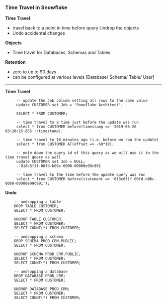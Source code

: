 ### Time Travel in Snowflake

**Time Travel**
  
  * travel back to a point in time before query Undrop the objects 
  * Undo accidental changes
  
**Objects**

  * Time travel for Databases, Schemas and Tables
  
**Retention**

  * zero to up to 90 days
  * can be configured at various levels [Database/ Schema/ Table/ User]


-----  

**Time Travel**
  
         -- update the Job column setting all rows to the same value
         update CUSTOMER set Job = 'Snowflake Architect';
         
         SELECT * FROM CUSTOMER;
         
         -- time travel to a time just before the update was run
         select * from CUSTOMER before(timestamp => '2019-05-26 03:20:15.855'::timestamp);
         
         -- time travel to 10 minutes ago (i.e. before we ran the update)
         select * from CUSTOMER AT(offset => -60*10);
         
         -- note down the query id of this query as we will use it in the time travel query as well
         update CUSTOMER set Job = NULL;
         --018c6f1f-00fd-b06c-0000-00000e99c991
         
         -- time travel to the time before the update query was run
         select * from CUSTOMER before(statement => '018c6f1f-00fd-b06c-0000-00000e99c991');
  

**Undo**

        -- undropping a table
        DROP TABLE CUSTOMER;
        SELECT * FROM CUSTOMER;
        
        UNDROP TABLE CUSTOMER;
        SELECT * FROM CUSTOMER;
        SELECT COUNT(*) FROM CUSTOMER;
        
        -- undropping a schema
        DROP SCHEMA PROD_CRM.PUBLIC;
        SELECT * FROM CUSTOMER;
        
        UNDROP SCHEMA PROD_CRM.PUBLIC;
        SELECT * FROM CUSTOMER;
        SELECT COUNT(*) FROM CUSTOMER;
        
        -- undropping a database
        DROP DATABASE PROD_CRM;
        SELECT * FROM CUSTOMER;
        
        UNDROP DATABASE PROD_CRM;
        SELECT * FROM CUSTOMER;
        SELECT COUNT(*) FROM CUSTOMER;